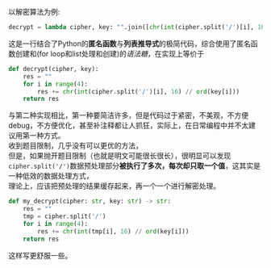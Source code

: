 以解密算法为例:  
```Python
decrypt = lambda cipher, key: "".join([chr(int(cipher.split('/')[i], 16) // ord(key[i])) for i in range(4)])
```
这是一行结合了Python的**匿名函数**与**列表推导式**的极简代码，综合使用了匿名函数创建和(for loop和list处理和创建)的*语法糖*，在实现上等价于  
```Python
def decrypt(cipher, key):
    res = ""
    for i in range(4):
        res += chr(int(cipher.split('/')[i], 16) // ord(key[i]))
    return res
```
与第二种实现相比，第一种要简洁许多，但是代码过于紧密，不美观，不方便debug，不方便优化，甚至补注释都让人抓狂，实际上，在日常编程中并不太建议用第一种方式。  
收到题目限制，几乎没有可以更优的方法，  
但是，如果抛开题目限制（也就是明文可能很长很长），很明显可以发现`cipher.split('/')`数据预处理部分**被执行了多次，每次却只取一个值**，这其实是一种低效的数据处理方式，  
理论上，应该把预处理的结果缓存起来，再一个一个进行解密处理。
```Python
def my_decrypt(cipher: str, key: str) -> str:
    res = ""
    tmp = cipher.split('/')
    for i in range(4):
        res += chr(int(tmp[i], 16) // ord(key[i]))
    return res
```
这样写更舒服一些。
